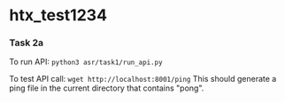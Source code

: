 # htx_test1234

### Task 2a

To run API:
```python3 asr/task1/run_api.py```

To test API call:
```wget http://localhost:8001/ping```
This should generate a ping file in the current directory that contains "pong".